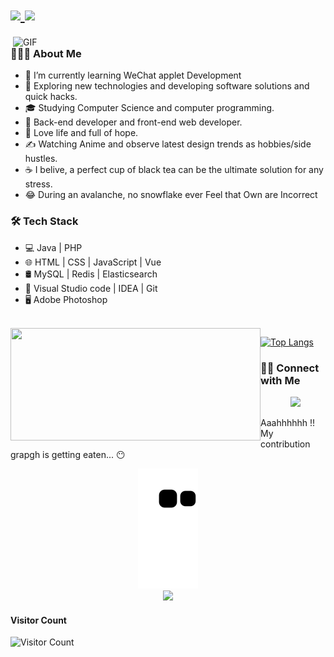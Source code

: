 <!-- 动态打字效果 -->
<!-- 来自 https://readme-typing-svg.herokuapp.com/ -->
<h1 >
  <a href="http://ioinn.cn/">
    <img src="https://readme-typing-svg.herokuapp.com?color=%2336BCF7&size=27&vCenter=true&lines=Hey%2C+stranger+the+screen!;+I'm+By_mori(%E6%9C%AB).">
   <img src="https://cdn.jsdelivr.net/gh/bymori/image-PicX/typora/Hi.gif" width="25">
  </a>
</h1>

<!-- 敲代码的图片 -->
<!-- <img align="right" alt="GIF" src="https://raw.githubusercontent.com/devSouvik/devSouvik/master/gif3.gif" width="500" /> -->
<img align="right" alt="GIF" src="./gif4.gif?raw=true" width="500"/>

### 👨🏻‍💻 About Me 

- 🔭 I’m currently learning WeChat applet Development
- 🤔 Exploring new technologies and developing software solutions and quick hacks.
- 🎓 Studying Computer Science and computer programming.
- 💼 Back-end developer and front-end web developer.
- 🌱 Love life and full of hope.
- ✍️ Watching Anime and observe latest design trends as hobbies/side hustles.
- ☕ I belive, a perfect cup of black tea can be the ultimate solution for any stress. 
- 😂 During an avalanche, no snowflake ever Feel that Own are Incorrect


### 🛠 Tech Stack

- 💻 Java  | PHP  
- 🌐 HTML | CSS | JavaScript  | Vue
- 🛢  MySQL | Redis | Elasticsearch
- 🔧 Visual Studio code | IDEA | Git
- 🖥 Adobe Photoshop

<br/>
 <img align="left" height="180" width="400" style="display: inline-block; "
        src="https://github-readme-stats.vercel.app/api?username=bymori&show_icons=true" />

[![Top Langs](https://github-readme-stats.vercel.app/api/top-langs/?username=bymori&layout=compact)](http://ioinn.cn/)


### 🤝🏻 Connect with Me
<p align="center">
&nbsp; <a href="mailto:by_mori@163.com" target="_blank" rel="noopener noreferrer"><img src="https://img.icons8.com/plasticine/100/000000/gmail.png"  width="50" /></a>
</p>

Aaahhhhhh !! My contribution grapgh is getting eaten... 😶

 <!-- 贪吃蛇代码贡献图 -->
<div align="center"><a href="https://github.com/bymori"><img src="https://raw.githubusercontent.com/bymori/bymori/main/assets/github-contribution-grid-snake.svg" alt="Generate Snake" /></a></div>


<!-- GitHub Activity Graph -->
<!-- 来自 https://github.com/Ashutosh00710/github-readme-activity-graph/ -->
<div align="center"><a href="https://github.com/bymori"><img src="https://activity-graph.herokuapp.com/graph?username=bymori&theme=xcode" /></a></div>

#### Visitor Count

<!-- 访客数统计徽标 -->
 ![Visitor Count](https://profile-counter.glitch.me/{bymori}/count.svg)

 
 <!-- addded on 20th Jan 2022 -->
